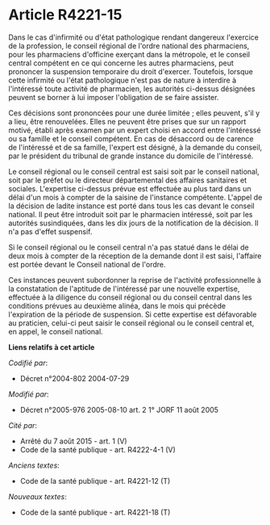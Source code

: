 # Article R4221-15

Dans le cas d'infirmité ou d'état pathologique rendant dangereux l'exercice de la profession, le conseil régional de l'ordre
national des pharmaciens, pour les pharmaciens d'officine exerçant dans la métropole, et le conseil central compétent en ce
qui concerne les autres pharmaciens, peut prononcer la suspension temporaire du droit d'exercer. Toutefois, lorsque cette
infirmité ou l'état pathologique n'est pas de nature à interdire à l'intéressé toute activité de pharmacien, les autorités
ci-dessus désignées peuvent se borner à lui imposer l'obligation de se faire assister.

Ces décisions sont prononcées pour une durée limitée ; elles peuvent, s'il y a lieu, être renouvelées. Elles ne peuvent être
prises que sur un rapport motivé, établi après examen par un expert choisi en accord entre l'intéressé ou sa famille et le
conseil compétent. En cas de désaccord ou de carence de l'intéressé et de sa famille, l'expert est désigné, à la demande du
conseil, par le président du tribunal de grande instance du domicile de l'intéressé.

Le conseil régional ou le conseil central est saisi soit par le conseil national, soit par le préfet ou le directeur
départemental des affaires sanitaires et sociales. L'expertise ci-dessus prévue est effectuée au plus tard dans un délai d'un
mois à compter de la saisine de l'instance compétente. L'appel de la décision de ladite instance est porté dans tous les cas
devant le conseil national. Il peut être introduit soit par le pharmacien intéressé, soit par les autorités susindiquées,
dans les dix jours de la notification de la décision. Il n'a pas d'effet suspensif.

Si le conseil régional ou le conseil central n'a pas statué dans le délai de deux mois à compter de la réception de la
demande dont il est saisi, l'affaire est portée devant le Conseil national de l'ordre.

Ces instances peuvent subordonner la reprise de l'activité professionnelle à la constatation de l'aptitude de l'intéressé par
une nouvelle expertise, effectuée à la diligence du conseil régional ou du conseil central dans les conditions prévues au
deuxième alinéa, dans le mois qui précède l'expiration de la période de suspension. Si cette expertise est défavorable au
praticien, celui-ci peut saisir le conseil régional ou le conseil central et, en appel, le conseil national.

**Liens relatifs à cet article**

_Codifié par_:

  - Décret n°2004-802 2004-07-29

_Modifié par_:

  - Décret n°2005-976 2005-08-10 art. 2 1° JORF 11 août 2005

_Cité par_:

  - Arrêté du 7 août 2015 - art. 1 (V)
  - Code de la santé publique - art. R4222-4-1 (V)

_Anciens textes_:

  - Code de la santé publique - art. R4221-12 (T)

_Nouveaux textes_:

  - Code de la santé publique - art. R4221-18 (T)
